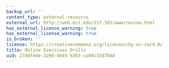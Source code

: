 ```yaml
---
backup_url: ''
content_type: external-resource
external_url: http://web.mit.edu/21f.501/www/review.html
has_external_licence_warning: true
has_external_license_warning: true
is_broken: ''
license: https://creativecommons.org/licenses/by-nc-sa/4.0/
title: Online Exercises Drills
uid: 27ddf44e-329d-4b49-9263-ca84c15d704d
---
```

